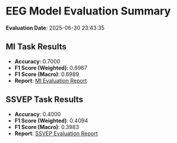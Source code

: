 # EEG Model Evaluation Summary

**Evaluation Date**: 2025-06-30 23:43:35

## MI Task Results

- **Accuracy**: 0.7000
- **F1 Score (Weighted)**: 0.6967
- **F1 Score (Macro)**: 0.6989
- **Report**: [MI Evaluation Report](mi_EnhancedFeatureClassifier_evaluation_report.md)

## SSVEP Task Results

- **Accuracy**: 0.4000
- **F1 Score (Weighted)**: 0.4094
- **F1 Score (Macro)**: 0.3983
- **Report**: [SSVEP Evaluation Report](ssvep_EnhancedFeatureClassifier_evaluation_report.md)

